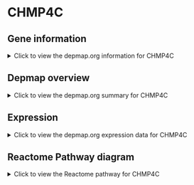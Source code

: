 <h1>CHMP4C</h1>

<h2>Gene information</h2>
<details>
  <summary>Click to view the depmap.org information for CHMP4C</summary>
  <p><a href="https://depmap.org/portal/gene/CHMP4C?tab=about" target="_BLANK">Open page in a new tab...</a></p>
  <iframe src="https://depmap.org/portal/gene/CHMP4C?tab=about" style="border:none;width:100%;height:800px"></iframe>
</details>

<h2>Depmap overview</h2>
<details>
  <summary>Click to view the depmap.org summary for CHMP4C</summary>
  <p><a href="https://depmap.org/portal/gene/CHMP4C?tab=overview" target="_BLANK">Open page in a new tab...</a></p>
  <iframe src="https://depmap.org/portal/gene/CHMP4C?tab=overview" style="border:none;width:100%;height:800px"></iframe>
</details>

<h2>Expression</h2>
<details>
  <summary>Click to view the depmap.org expression data for CHMP4C</summary>
  <p><a href="https://depmap.org/portal/gene/CHMP4C?tab=characterization" target="_BLANK">Open page in a new tab...</a></p>
  <iframe src="https://depmap.org/portal/gene/CHMP4C?tab=characterization" style="border:none;width:100%;height:800px"></iframe>
</details>



<h2>Reactome Pathway diagram</h2>
<details>
  <summary>Click to view the Reactome pathway for CHMP4C</summary>
  <p><a href="https://reactome.org/PathwayBrowser/#/R-HSA-9615710" target="_BLANK">Open page in a new tab...</a></p>
  <p>Microautophagy</p>
<iframe src="https://reactome.org/PathwayBrowser/#/R-HSA-9615710" style="border:none;width:100%;height:800px"></iframe>
</details>



